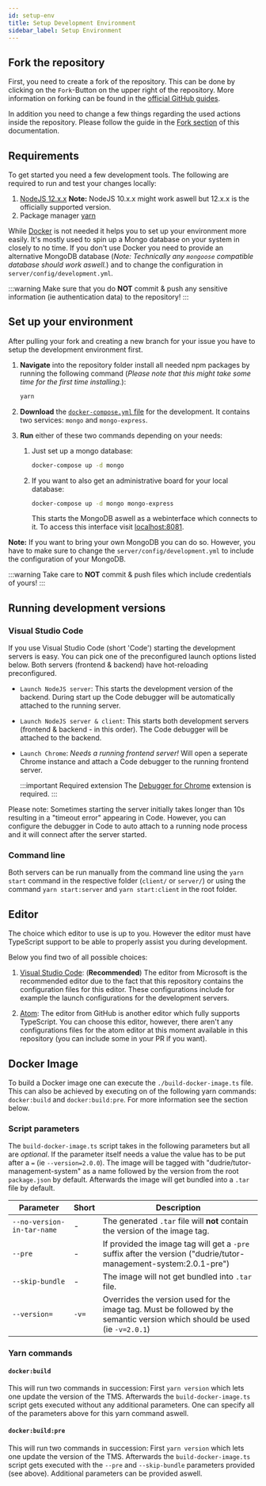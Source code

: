 ```yaml
---
id: setup-env
title: Setup Development Environment
sidebar_label: Setup Environment
---
```


## Fork the repository

First, you need to create a fork of the repository.
This can be done by clicking on the `Fork`-Button on the upper right of the repository.
More information on forking can be found in the [official GitHub guides](https://docs.github.com/en/free-pro-team@latest/github/getting-started-with-github/fork-a-repo).

In addition you need to change a few things regarding the used actions inside the repository. Please follow the guide in the [Fork section][fork-doc] of this documentation.

## Requirements

To get started you need a few development tools. The following are required to run and test your changes locally:

1. [NodeJS 12.x.x](https://nodejs.org)
   **Note:** NodeJS 10.x.x might work aswell but 12.x.x is the officially supported version.
2. Package manager [yarn](https://yarnpkg.com)

While [Docker](https://docs.docker.com/install/) is not needed it helps you to set up your environment more easily. It's mostly used to spin up a Mongo database on your system in closely to no time. If you don't use Docker you need to provide an alternative MongoDB database (_Note: Technically any `mongoose` compatible database should work aswell._) and to change the configuration in `server/config/development.yml`.

:::warning
Make sure that you do **NOT** commit & push any sensitive information (ie authentication data) to the repository!
:::

## Set up your environment

After pulling your fork and creating a new branch for your issue you have to setup the development environment first.

1. **Navigate** into the repository folder install all needed npm packages by running the following command (_Please note that this might take some time for the first time installing._):

    ```sh
    yarn
    ```

1. **Download** the [`docker-compose.yml` file](../assets/dev/docker-compose.yml) for the development. It contains two services: `mongo` and `mongo-express`.

1. **Run** either of these two commands depending on your needs:

    1. Just set up a mongo database:

        ```sh
        docker-compose up -d mongo
        ```

    1. If you want to also get an administrative board for your local database:
        ```sh
        docker-compose up -d mongo mongo-express
        ```
        This starts the MongoDB aswell as a webinterface which connects to it. To access this interface visit [localhost:8081](localhost:8081).

**Note:** If you want to bring your own MongoDB you can do so. However, you have to make sure to change the `server/config/development.yml` to include the configuration of your MongoDB.

:::warning
Take care to **NOT** commit & push files which include credentials of yours!
:::

## Running development versions

### Visual Studio Code

If you use Visual Studio Code (short 'Code') starting the development servers is easy. You can pick one of the preconfigured launch options listed below. Both servers (frontend & backend) have hot-reloading preconfigured.

-   `Launch NodeJS server`: This starts the development version of the backend. During start up the Code debugger will be automatically attached to the running server.
-   `Launch NodeJS server & client`: This starts both development servers (frontend & backend - in this order). The Code debugger will be attached to the backend.
-   `Launch Chrome`: _Needs a running frontend server!_ Will open a seperate Chrome instance and attach a Code debugger to the running frontend server.

    :::important Required extension
    The [Debugger for Chrome](https://marketplace.visualstudio.com/items?itemName=msjsdiag.debugger-for-chrome) extension is required.
    :::

Please note: Sometimes starting the server initially takes longer than 10s resulting in a "timeout error" appearing in Code. However, you can configure the debugger in Code to auto attach to a running node process and it will connect after the server started.

### Command line

Both servers can be run manually from the command line using the `yarn start` command in the respective folder (`client/` or `server/`) or using the command `yarn start:server` and `yarn start:client` in the root folder.

## Editor

The choice which editor to use is up to you. However the editor must have TypeScript support to be able to properly assist you during development.

Below you find two of all possible choices:

1. [Visual Studio Code](https://code.visualstudio.com/):
   (**Recommended**) The editor from Microsoft is the recommended editor due to the fact that this repository contains the configuration files for this editor. These configurations include for example the launch configurations for the development servers.

2. [Atom](https://atom.io/):
   The editor from GitHub is another editor which fully supports TypeScript. You can choose this editor, however, there aren't any configurations files for the atom editor at this moment available in this repository (you can include some in your PR if you want).

## Docker Image

To build a Docker image one can execute the `./build-docker-image.ts` file. This can also be achieved by executing on of the following yarn commands: `docker:build` and `docker:build:pre`. For more information see the section below.

### Script parameters

The `build-docker-image.ts` script takes in the following parameters but all are _optional_. If the parameter itself needs a value the value has to be put after a `=` (ie `--version=2.0.0`). The image will be tagged with "dudrie/tutor-management-system" as a name followed by the version from the root `package.json` by default. Afterwards the image will get bundled into a `.tar` file by default.

| Parameter                  | Short | Description                                                                                                                 |
| -------------------------- | ----- | --------------------------------------------------------------------------------------------------------------------------- |
| `--no-version-in-tar-name` | -     | The generated `.tar` file will **not** contain the version of the image tag.                                                |
| `--pre`                    | -     | If provided the image tag will get a `-pre` suffix after the version ("dudrie/tutor-management-system:2.0.1-pre")           |
| `--skip-bundle`            | -     | The image will not get bundled into `.tar` file.                                                                            |
| `--version=`               | `-v=` | Overrides the version used for the image tag. Must be followed by the semantic version which should be used (ie `-v=2.0.1`) |

### Yarn commands

#### `docker:build`

This will run two commands in succession: First `yarn version` which lets one update the version of the TMS. Afterwards the `build-docker-image.ts` script gets executed without any additional parameters. One can specify all of the parameters above for this yarn command aswell.

#### `docker:build:pre`

This will run two commands in succession: First `yarn version` which lets one update the version of the TMS. Afterwards the `build-docker-image.ts` script gets executed with the `--pre` and `--skip-bundle` parameters provided (see above). Additional parameters can be provided aswell.

[fork-doc]: ./fork
